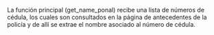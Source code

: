 La función principal (get_name_ponal) recibe una lista de números de cédula, los cuales son consultados en la página de antecedentes de la policía y de allí se extrae el nombre asociado al número de cédula. 
